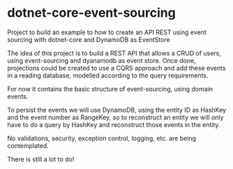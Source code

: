 # dotnet-core-event-sourcing
Project to build an example to how to create an API REST using event sourcing with dotnet-core and DynamoDB as EventStore

The idea of this project is to build a REST API that allows a CRUD of users, using event-sourcing and dyanamodb as event store. Once done, projections could be created to use a CQRS approach and add these events in a reading database, modelled according to the query requirements.

For now it contains the basic structure of event-sourcing, using domain events.

To persist the events we will use DynamoDB, using the entity ID as HashKey and the event number as RangeKey, so to reconstruct an entity we will only have to do a query by HashKey and reconstruct those events in the entity.

No validations, security, exception control, logging, etc. are being contemplated.

There is still a lot to do!
